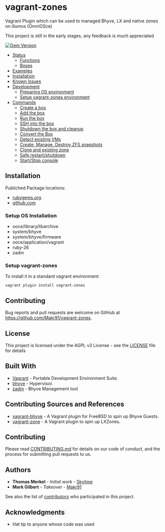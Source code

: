 # vagrant-zones
Vagrant Plugin which can be used to managed Bhyve, LX and native zones on illumos (OmniOSce)

This project is still in the early stages, any feedback is much appreciated

[![Gem Version](https://badge.fury.io/rb/vagrant-zones.svg)](https://badge.fury.io/rb/vagrant-zones)

- [Status](#status)
  - [Functions](https://github.com/Makr91/vagrant-zones/wiki/Status#functions)
  - [Boxes](https://github.com/Makr91/vagrant-zones/wiki/Status#Box-Support)
- [Examples](https://github.com/Makr91/vagrant-zones-examples)
- [Installation](#installation)
- [Known Issues](https://github.com/Makr91/vagrant-zones/wiki/Known-Issues-and-Workarounds)
- [Development](https://github.com/Makr91/vagrant-zones/wiki/Plugin-Development-Environment)
  - [Preparing OS environment](https://github.com/Makr91/vagrant-zones/wiki/Plugin-Development-Environment#setup-os-for-development)
  - [Setup vagrant-zones environment](https://github.com/Makr91/vagrant-zones/wiki/Plugin-Development-Environment#setup-vagrant-zones-environment)
- [Commands](https://github.com/Makr91/vagrant-zones/wiki/Commands) 
  - [Create a box](https://github.com/Makr91/vagrant-zones/wiki/Commands#create-a-box)
  - [Add the box](https://github.com/Makr91/vagrant-zones/wiki/Commands#add-the-box)
  - [Run the box](../../wiki/Commands#run-the-box)
  - [SSH into the box](https://github.com/Makr91/vagrant-zones/wiki/Commands#ssh-into-the-box)
  - [Shutdown the box and cleanup](https://github.com/Makr91/vagrant-zones/wiki/Commands#shutdown-the-box-and-cleanup)
  - [Convert the Box](https://github.com/Makr91/vagrant-zones/wiki/Commands#convert)
  - [Detect existing VMs](https://github.com/Makr91/vagrant-zones/wiki/Commands#detect)
  - [Create, Manage, Destroy ZFS snapshots](https://github.com/Makr91/vagrant-zones/wiki/Commands#zfs-snapshots)
  - [Clone and existing zone](https://github.com/Makr91/vagrant-zones/wiki/Commands#clone)
  - [Safe restart/shutdown](https://github.com/Makr91/vagrant-zones/wiki/Commands#safe-control)
  - [Start/Stop console](https://github.com/Makr91/vagrant-zones/wiki/Commands#console)

## Installation

Publiched Package locations:
- [rubygems.org](https://rubygems.org/gems/vagrant-zones).
- [github.com](https://github.com/Makr91/vagrant-zones/packages/963217)

### Setup OS Installation

  * ooce/library/libarchive
  * system/bhyve
  * system/bhyve/firmware
  * ooce/application/vagrant
  * ruby-26
  * zadm

### Setup vagrant-zones

 To install it in a standard vagrant environment:
 
 `vagrant plugin install vagrant-zones`

## Contributing

Bug reports and pull requests are welcome on GitHub at https://github.com/Makr91/vagrant-zones.

## License

This project is licensed under the AGPL v3 License - see the [LICENSE](LICENSE) file for details

## Built With
* [Vagrant](https://www.vagrantup.com/) - Portable Development Environment Suite.
* [bhyve](https://omnios.org/info/bhyve) - Hypervisor.
* [zadm](https://github.com/omniosorg/zadm) -  Bhyve Management tool

## Contributing Sources and References
* [vagrant-bhyve](https://github.com/jesa7955/vagrant-bhyve) - A Vagrant plugin for FreeBSD to spin up Bhyve Guests.
* [vagrant-zone](https://github.com/skylime/vagrant-zone) - A Vagrant plugin to spin up LXZones.


## Contributing

Please read [CONTRIBUTING.md](https://www.prominic.net) for details on our code of conduct, and the process for submitting pull requests to us.

## Authors
* **Thomas Merkel** - *Initial work* - [Skylime](https://github.com/skylime)
* **Mark Gilbert** - *Takeover* - [Makr91](https://github.com/Makr91)

See also the list of [contributors](https://github.com/Makr91/vagrant-zones/graphs/contributors) who participated in this project.

## Acknowledgments

* Hat tip to anyone whose code was used
